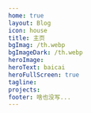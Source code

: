 ```yaml
---
home: true
layout: Blog
icon: house
title: 主页
bgImag: /th.webp
bgImageDark: /th.webp
heroImage: 
heroText: baicai
heroFullScreen: true
tagline: 
projects:
footer: 啥也没写...
---
```



